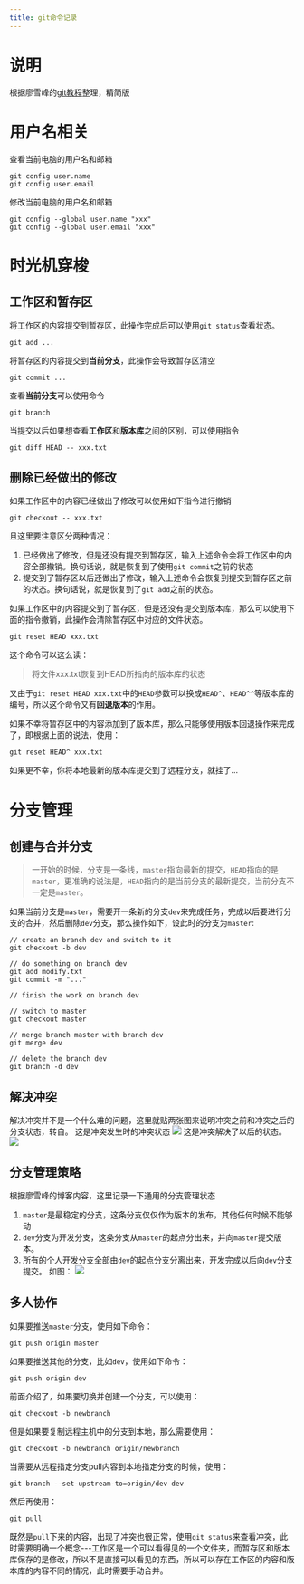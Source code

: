 ```yaml
---
title: git命令记录
---
```


# 说明
根据廖雪峰的[git教程](https://www.liaoxuefeng.com/wiki/0013739516305929606dd18361248578c67b8067c8c017b000)整理，精简版

# 用户名相关
查看当前电脑的用户名和邮箱
```
git config user.name
git config user.email
```
修改当前电脑的用户名和邮箱
```
git config --global user.name "xxx"
git config --global user.email "xxx"
```

# 时光机穿梭
## 工作区和暂存区
将工作区的内容提交到暂存区，此操作完成后可以使用`git status`查看状态。
```
git add ...
```
将暂存区的内容提交到**当前分支**，此操作会导致暂存区清空
```
git commit ...
```
查看**当前分支**可以使用命令
```
git branch
```
当提交以后如果想查看**工作区**和**版本库**之间的区别，可以使用指令
```
git diff HEAD -- xxx.txt
```
## 删除已经做出的修改
如果工作区中的内容已经做出了修改可以使用如下指令进行撤销
```
git checkout -- xxx.txt
```
且这里要注意区分两种情况：
1. 已经做出了修改，但是还没有提交到暂存区，输入上述命令会将工作区中的内容全部撤销。换句话说，就是恢复到了使用`git commit`之前的状态
2. 提交到了暂存区以后还做出了修改，输入上述命令会恢复到提交到暂存区之前的状态。换句话说，就是恢复到了`git add`之前的状态。

如果工作区中的内容提交到了暂存区，但是还没有提交到版本库，那么可以使用下面的指令撤销，此操作会清除暂存区中对应的文件状态。
```
git reset HEAD xxx.txt
```
这个命令可以这么读：
> 将文件xxx.txt恢复到HEAD所指向的版本库的状态
> 
又由于`git reset HEAD xxx.txt`中的`HEAD`参数可以换成`HEAD^`、`HEAD^^`等版本库的编号，所以这个命令又有**回退版本**的作用。

如果不幸将暂存区中的内容添加到了版本库，那么只能够使用版本回退操作来完成了，即根据上面的说法，使用：
```
git reset HEAD^ xxx.txt
```

如果更不幸，你将本地最新的版本库提交到了远程分支，就挂了...

# 分支管理
## 创建与合并分支
> 一开始的时候，分支是一条线，`master`指向最新的提交，`HEAD`指向的是`master`，更准确的说法是，`HEAD`指向的是当前分支的最新提交，当前分支不一定是`master`。

如果当前分支是`master`，需要开一条新的分支`dev`来完成任务，完成以后要进行分支的合并，然后删除`dev`分支，那么操作如下，设此时的分支为`master`:
```
// create an branch dev and switch to it
git checkout -b dev

// do something on branch dev
git add modify.txt
git commit -m "..."

// finish the work on branch dev

// switch to master
git checkout master

// merge branch master with branch dev
git merge dev

// delete the branch dev
git branch -d dev
```

## 解决冲突
解决冲突并不是一个什么难的问题，这里就贴两张图来说明冲突之前和冲突之后的分支状态，转自。
这是冲突发生时的冲突状态
![](http://p8gk4u1ta.bkt.clouddn.com/18-6-1/83945159.jpg)
这是冲突解决了以后的状态。
![](http://p8gk4u1ta.bkt.clouddn.com/18-6-1/58547916.jpg)

## 分支管理策略
根据廖雪峰的博客内容，这里记录一下通用的分支管理状态
1. `master`是最稳定的分支，这条分支仅仅作为版本的发布，其他任何时候不能够动
2. `dev`分支为开发分支，这条分支从`master`的起点分出来，并向`master`提交版本。
3. 所有的个人开发分支全部由`dev`的起点分支分离出来，开发完成以后向`dev`分支提交。
如图：
![](http://p8gk4u1ta.bkt.clouddn.com/18-6-1/40940055.jpg)

## 多人协作
如果要推送`master`分支，使用如下命令：
```
git push origin master
```
如果要推送其他的分支，比如`dev`，使用如下命令：
```
git push origin dev
```
前面介绍了，如果要切换并创建一个分支，可以使用：
```
git checkout -b newbranch
```
但是如果要复制远程主机中的分支到本地，那么需要使用：
```
git checkout -b newbranch origin/newbranch
```
当需要从远程指定分支pull内容到本地指定分支的时候，使用：
```
git branch --set-upstream-to=origin/dev dev
```
然后再使用：
```
git pull
```
既然是`pull`下来的内容，出现了冲突也很正常，使用`git status`来查看冲突，此时需要明确一个概念---工作区是一个可以看得见的一个文件夹，而暂存区和版本库保存的是修改，所以不是直接可以看见的东西，所以可以存在工作区的内容和版本库的内容不同的情况，此时需要手动合并。